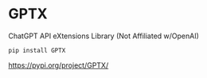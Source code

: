 # GPTX

ChatGPT API eXtensions Library (Not Affiliated w/OpenAI)

`pip install GPTX`

https://pypi.org/project/GPTX/
